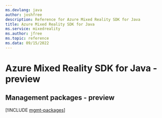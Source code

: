 ```yaml
---
ms.devlang: java
author: joshfree
description: Reference for Azure Mixed Reality SDK for Java
title: Azure Mixed Reality SDK for Java
ms.service: mixedreality
ms.author: jfree
ms.topic: reference
ms.data: 09/15/2022
---
```

# Azure Mixed Reality SDK for Java - preview

## Management packages - preview
[!INCLUDE [mgmt-packages](mixed-reality-mgmt-index.md)]